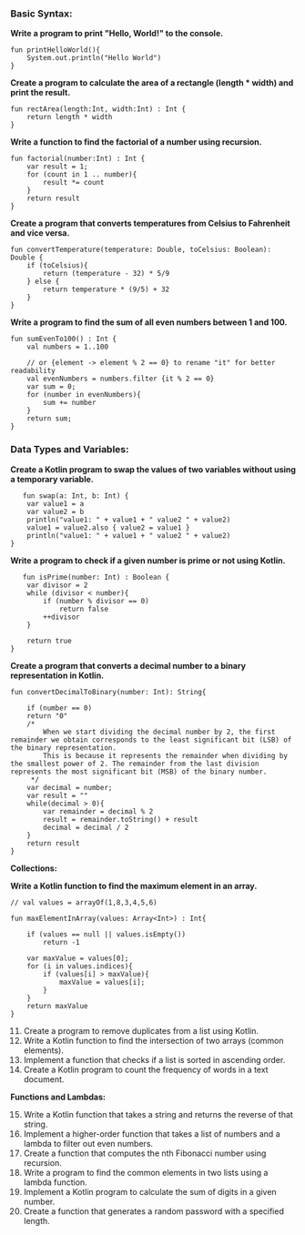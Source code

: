 

### Basic Syntax:

**Write a program to print "Hello, World!" to the console.**
```
fun printHelloWorld(){
    System.out.println("Hello World")
}
```

**Create a program to calculate the area of a rectangle (length * width) and print the result.**
```
fun rectArea(length:Int, width:Int) : Int {
    return length * width
}
```   

**Write a function to find the factorial of a number using recursion.**
```
fun factorial(number:Int) : Int {
    var result = 1;
    for (count in 1 .. number){
        result *= count
    }
    return result
}
```
**Create a program that converts temperatures from Celsius to Fahrenheit and vice versa.**
```
fun convertTemperature(temperature: Double, toCelsius: Boolean): Double {
    if (toCelsius){
        return (temperature - 32) * 5/9
    } else {
        return temperature * (9/5) + 32 
    }
}
```

**Write a program to find the sum of all even numbers between 1 and 100.**
```
fun sumEvenTo100() : Int {
    val numbers = 1..100

    // or {element -> element % 2 == 0} to rename "it" for better readability
    val evenNumbers = numbers.filter {it % 2 == 0}  
    var sum = 0;
    for (number in evenNumbers){
        sum += number
    }
    return sum;
}
```

### Data Types and Variables:

**Create a Kotlin program to swap the values of two variables without using a temporary variable.**
```
   fun swap(a: Int, b: Int) {
    var value1 = a
    var value2 = b
    println("value1: " + value1 + " value2 " + value2)
    value1 = value2.also { value2 = value1 }
    println("value1: " + value1 + " value2 " + value2)
}
```
**Write a program to check if a given number is prime or not using Kotlin.**
```
   fun isPrime(number: Int) : Boolean {
    var divisor = 2
    while (divisor < number){
        if (number % divisor == 0)
            return false
        ++divisor
    }

    return true
}
```

**Create a program that converts a decimal number to a binary representation in Kotlin.**
```
fun convertDecimalToBinary(number: Int): String{
    
    if (number == 0)
    return "0"
    /*
        When we start dividing the decimal number by 2, the first remainder we obtain corresponds to the least significant bit (LSB) of the binary representation. 
        This is because it represents the remainder when dividing by the smallest power of 2. The remainder from the last division represents the most significant bit (MSB) of the binary number.
     */
    var decimal = number;
    var result = ""
    while(decimal > 0){
        var remainder = decimal % 2
        result = remainder.toString() + result
        decimal = decimal / 2
    }
    return result
}
```


**Collections:**

**Write a Kotlin function to find the maximum element in an array.**
```
// val values = arrayOf(1,8,3,4,5,6)

fun maxElementInArray(values: Array<Int>) : Int{

    if (values == null || values.isEmpty())
        return -1

    var maxValue = values[0];
    for (i in values.indices){
        if (values[i] > maxValue){
            maxValue = values[i];
        }
    }
    return maxValue
}
```
11. Create a program to remove duplicates from a list using Kotlin.
12. Write a Kotlin function to find the intersection of two arrays (common elements).
13. Implement a function that checks if a list is sorted in ascending order.
14. Create a Kotlin program to count the frequency of words in a text document.

**Functions and Lambdas:**

15. Write a Kotlin function that takes a string and returns the reverse of that string.
16. Implement a higher-order function that takes a list of numbers and a lambda to filter out even numbers.
17. Create a function that computes the nth Fibonacci number using recursion.
18. Write a program to find the common elements in two lists using a lambda function.
19. Implement a Kotlin program to calculate the sum of digits in a given number.
20. Create a function that generates a random password with a specified length.

